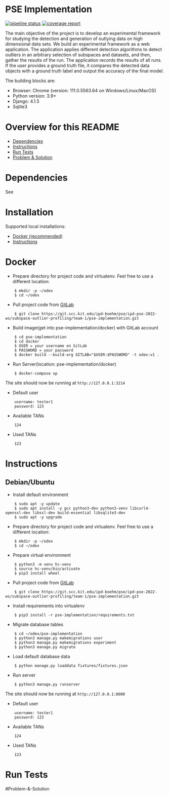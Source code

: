 # PSE Implementation 
[![pipeline status](https://git.scc.kit.edu/ipd-boehm/pse/ipd-pse-2022-ws/subspace-outlier-profiling/team-1/pse-implementation/badges/main/pipeline.svg)](https://git.scc.kit.edu/ipd-boehm/pse/ipd-pse-2022-ws/subspace-outlier-profiling/team-1/pse-implementation/-/commits/main)
[![coverage report](https://git.scc.kit.edu/ipd-boehm/pse/ipd-pse-2022-ws/subspace-outlier-profiling/team-1/pse-implementation/badges/main/coverage.svg)](https://git.scc.kit.edu/ipd-boehm/pse/ipd-pse-2022-ws/subspace-outlier-profiling/team-1/pse-implementation/-/commits/main)


The main objective of the project is to develop an experimental framework for studying the detection and generation of outlying data on high dimensional data sets. We build an experimental framework as a web application. The application applies different detection algorithms to detect outliers in an arbitrary selection of subspaces and datasets, and then, gather the results of the run. The application records the results of all runs. If the user provides a ground truth file, it compares the detected data objects with a ground truth label and output the accuracy of the final model.

The building blocks are:
- Browser: Chrome (version: 111.0.5563.64 on Windows/Linux/MacOS)
- Python version: 3.9+
- Django: 4.1.5
- Sqlite3

# Overview for this README
- [Dependencies](#dependencies)
- [Instructions](#installation)
- [Run Tests](#run-Tests)
- [Problem & Solution](#problem-&-solution)

# Dependencies
See 


# Installation
Supported local installations:
- [Docker (recommended)](#docker)
- [Instructions](#instructions)


# Docker
- Prepare directory for project code and virtualenv. Feel free to use a different location:
```
    $ mkdir -p ~/odex
    $ cd ~/odex
```

- Pull project code from [GitLab](https://git.scc.kit.edu/ipd-boehm/pse/ipd-pse-2022-ws/subspace-outlier-profiling/team-1/pse-implementation)
```
    $ git clone https://git.scc.kit.edu/ipd-boehm/pse/ipd-pse-2022-ws/subspace-outlier-profiling/team-1/pse-implementation.git
```

- Build image(get into pse-implementation/docker) with GitLab account
```
    $ cd pse-implementation
    $ cd docker
    $ USER = your username on GitLab
    $ PASSWORD = your password
    $ docker build --build-arg GITLAB="$USER:$PASSWORD" -t odex:v1 .
```
- Run Server(location: pse-implementation/docker)
```
    $ docker-compose up
```

The site should now be running at `http://127.0.0.1:3214`

- Default user
```
    username: tester1
    password: 123
```

- Available TANs
```
    124
```

- Used TANs
```
    123
```

# Instructions

## Debian/Ubuntu
- Install default environment
```
    $ sudo apt -y update
    $ sudo apt install -y gcc python3-dev python3-venv libcurl4-openssl-dev libssl-dev build-essential libsqlite3-dev
    $ sudo apt -y upgrade
```

- Prepare directory for project code and virtualenv. Feel free to use a different location:
```
    $ mkdir -p ~/odex
    $ cd ~/odex
```

- Prepare virtual environment
```
    $ python3 -m venv hc-venv
    $ source hc-venv/bin/activate
    $ pip3 install wheel 
```

- Pull project code from [GitLab](https://git.scc.kit.edu/ipd-boehm/pse/ipd-pse-2022-ws/subspace-outlier-profiling/team-1/pse-implementation)
```
    $ git clone https://git.scc.kit.edu/ipd-boehm/pse/ipd-pse-2022-ws/subspace-outlier-profiling/team-1/pse-implementation.git
```

- Install requirements into virtualenv
```
    $ pip3 install -r pse-implementation/requirements.txt
```

- Migrate database tables
```
    $ cd ~/odex/pse-implementation
    $ python3 manage.py makemigrations user
    $ python3 manage.py makemigrations experiment
    $ python3 manage.py migrate
```

- Load default database data
```
    $ python manage.py loaddata fixtures/fixtures.json
```

- Run server
```
    $ python3 manage.py runserver
```

The site should now be running at `http://127.0.0.1:8000`

- Default user
```
    username: tester1
    password: 123
```

- Available TANs
```
    124
```

- Used TANs
```
    123
```

# Run Tests


#Problem-&-Solution

